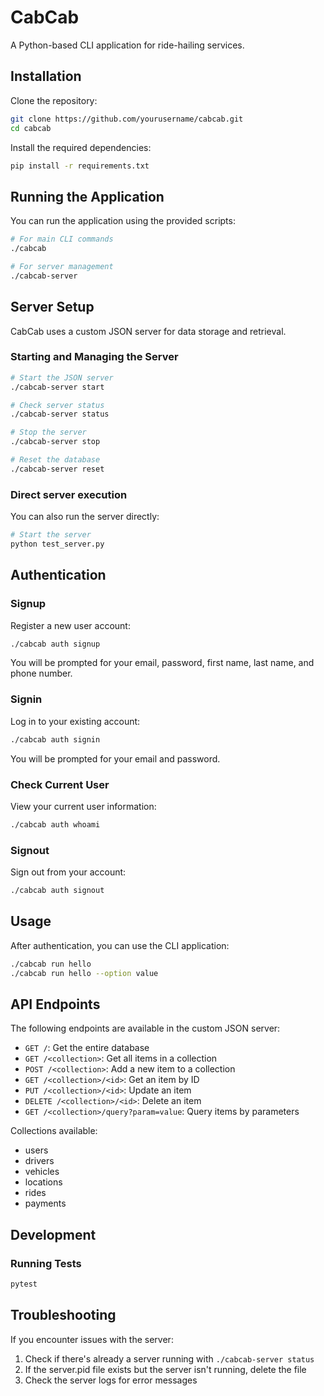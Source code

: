 # CabCab

A Python-based CLI application for ride-hailing services.

## Installation

Clone the repository:

```bash
git clone https://github.com/yourusername/cabcab.git
cd cabcab
```

Install the required dependencies:

```bash
pip install -r requirements.txt
```

## Running the Application

You can run the application using the provided scripts:

```bash
# For main CLI commands
./cabcab

# For server management
./cabcab-server
```

## Server Setup

CabCab uses a custom JSON server for data storage and retrieval.

### Starting and Managing the Server

```bash
# Start the JSON server
./cabcab-server start

# Check server status
./cabcab-server status

# Stop the server
./cabcab-server stop

# Reset the database
./cabcab-server reset
```

### Direct server execution

You can also run the server directly:

```bash
# Start the server
python test_server.py
```

## Authentication

### Signup

Register a new user account:

```bash
./cabcab auth signup
```

You will be prompted for your email, password, first name, last name, and phone number.

### Signin

Log in to your existing account:

```bash
./cabcab auth signin
```

You will be prompted for your email and password.

### Check Current User

View your current user information:

```bash
./cabcab auth whoami
```

### Signout

Sign out from your account:

```bash
./cabcab auth signout
```

## Usage

After authentication, you can use the CLI application:

```bash
./cabcab run hello
./cabcab run hello --option value
```

## API Endpoints

The following endpoints are available in the custom JSON server:

- `GET /`: Get the entire database
- `GET /<collection>`: Get all items in a collection
- `POST /<collection>`: Add a new item to a collection
- `GET /<collection>/<id>`: Get an item by ID
- `PUT /<collection>/<id>`: Update an item
- `DELETE /<collection>/<id>`: Delete an item
- `GET /<collection>/query?param=value`: Query items by parameters

Collections available:
- users
- drivers
- vehicles
- locations
- rides
- payments

## Development

### Running Tests

```bash
pytest
```

## Troubleshooting

If you encounter issues with the server:

1. Check if there's already a server running with `./cabcab-server status`
2. If the server.pid file exists but the server isn't running, delete the file
3. Check the server logs for error messages